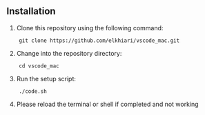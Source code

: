 ## Installation

1. Clone this repository using the following command:

```
    git clone https://github.com/elkhiari/vscode_mac.git
```

2. Change into the repository directory:

```
    cd vscode_mac
```

3. Run the setup script:
 
```
    ./code.sh
```

4. Please reload the terminal or shell if completed and not working